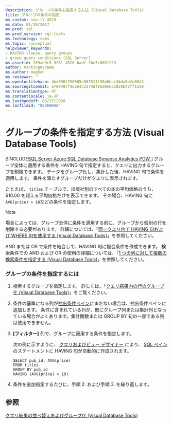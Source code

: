 ```yaml
---
description: グループの条件を指定する方法 (Visual Database Tools)
title: グループの条件の指定
ms.custom: seo-lt-2019
ms.date: 01/19/2017
ms.prod: sql
ms.prod_service: sql-tools
ms.technology: ssms
ms.topic: conceptual
helpviewer_keywords:
- HAVING clause, query groups
- group query conditions [SQL Server]
ms.assetid: 269ad9c5-3261-4526-badf-7be3c869f229
author: markingmyname
ms.author: maghan
ms.reviewer: ''
ms.openlocfilehash: 4bd698f250585e967511f9846bec34da0e2e80d3
ms.sourcegitcommit: e700497f962e4c2274df16d9e651059b42ff1a10
ms.translationtype: HT
ms.contentlocale: ja-JP
ms.lasthandoff: 08/17/2020
ms.locfileid: "88369048"
---
```

# <a name="specify-conditions-for-groups-visual-database-tools"></a>グループの条件を指定する方法 (Visual Database Tools)
[!INCLUDE[SQL Server Azure SQL Database Synapse Analytics PDW ](../../includes/applies-to-version/sql-asdb-asdbmi-asa-pdw.md)]
グループ全体に適用する条件を HAVING 句で指定すると、クエリに出力するグループを制限できます。 データをグループ化し、集計した後、HAVING 句で条件を適用します。 条件を満たすグループだけがクエリに表示されます。  
  
たとえば、 `titles` テーブルで、出版社別のすべての本の平均価格のうち、$10.00 を超える平均価格だけを表示できます。 その場合、HAVING 句に `AVG(price) > 10`などの条件を指定します。  
  
> [!NOTE]  
> 場合によっては、グループ全体に条件を適用する前に、グループから個別の行を削除する必要があります。 詳細については、「[同一クエリ内で HAVING 句および WHERE 句を使用する (Visual Database Tools)](../../ssms/visual-db-tools/use-having-and-where-clauses-in-the-same-query-visual-database-tools.md)」を参照してください。  
  
AND または OR で条件を結合して、HAVING 句に複合条件を作成できます。 検索条件での AND および OR の使用の詳細については、「[1 つの列に対して複数の検索条件を指定する (Visual Database Tools)](../../ssms/visual-db-tools/specify-multiple-search-conditions-for-one-column-visual-database-tools.md)」を参照してください。  
  
### <a name="to-specify-a-condition-for-a-group"></a>グループの条件を指定するには  
  
1.  検索するグループを指定します。 詳しくは、「[クエリ結果内の行のグループ化 (Visual Database Tools)](../../ssms/visual-db-tools/group-rows-in-query-results-visual-database-tools.md)」をご覧ください。  
  
2.  条件の基準になる列が[抽出条件ペイン](../../ssms/visual-db-tools/criteria-pane-visual-database-tools.md)にまだない場合は、抽出条件ペインに追加します。 条件に含まれている列が、既にグループ列または集計列となっている場合がよくあります。集計関数または GROUP BY 句の一部である列は使用できません。  
  
3.  **[フィルター]** 列で、グループに適用する条件を指定します。  
  
    次の例に示すように、 [クエリおよびビュー デザイナー](../../ssms/visual-db-tools/query-and-view-designer-tools-visual-database-tools.md) により、 [SQL ペイン](../../ssms/visual-db-tools/sql-pane-visual-database-tools.md)のステートメントに HAVING 句が自動的に作成されます。  
  
    ```  
    SELECT pub_id, AVG(price)  
    FROM titles  
    GROUP BY pub_id  
    HAVING (AVG(price) > 10)  
    ```  
  
4.  条件を追加指定するたびに、手順 2. および手順 3. を繰り返します。  
  
## <a name="see-also"></a>参照  
[クエリ結果の並べ替えおよびグループ化 (Visual Database Tools)](../../ssms/visual-db-tools/sort-and-group-query-results-visual-database-tools.md)  
  
